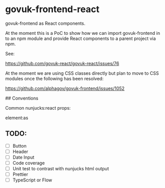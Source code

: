 # govuk-frontend-react

govuk-frontend as React components.

At the moment this is a PoC to show how we can import govuk-frontend in to an npm module and provide React components to a parent project via npm.

See:

https://github.com/govuk-react/govuk-react/issues/76

At the moment we are using CSS classes directly but plan to move to CSS modules once the following has been resolved:

https://github.com/alphagov/govuk-frontend/issues/1052


## Conventions

Common nunjucks:react props:

element:as


## TODO:

- [ ] Button
- [ ] Header
- [ ] Date Input
- [ ] Code coverage
- [ ] Unit test to contrast with nunjucks html output
- [ ] Prettier
- [ ] TypeScript or Flow
